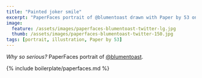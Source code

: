 ```yaml
---
title: "Painted joker smile"
excerpt: "PaperFaces portrait of @blumentoast drawn with Paper by 53 on an iPad."
image: 
  feature: /assets/images/paperfaces-blumentoast-twitter-lg.jpg
  thumb: /assets/images/paperfaces-blumentoast-twitter-150.jpg
tags: [portrait, illustration, Paper by 53]
---
```


*Why so serious?* PaperFaces portrait of [@blumentoast](http://twitter.com/blumentoast).

{% include boilerplate/paperfaces.md %}